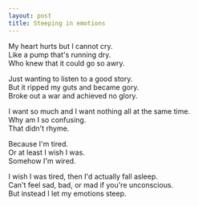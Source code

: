 ```yaml
---
layout: post
title: Steeping in emotions
---
```

My heart hurts but I cannot cry. <br>
Like a pump that's running dry. <br>
Who knew that it could go so awry.

Just wanting to listen to a good story. <br>
But it ripped my guts and became gory. <br>
Broke out a war and achieved no glory.

I want so much and I want nothing all at the same time. <br>
Why am I so confusing. <br>
That didn't rhyme.

Because I'm tired. <br>
Or at least I wish I was. <br>
Somehow I'm wired.

I wish I was tired, then I'd actually fall asleep. <br>
Can't feel sad, bad, or mad if you're unconscious. <br>
But instead I let my emotions steep.  
